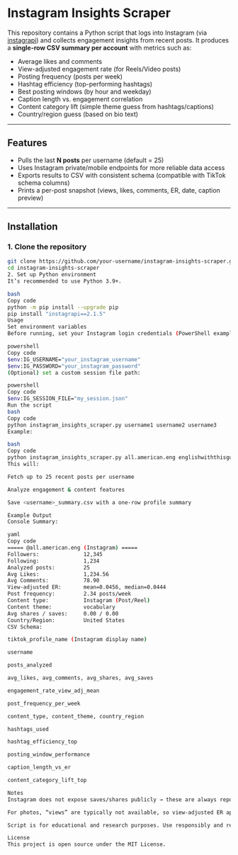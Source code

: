 # Instagram Insights Scraper

This repository contains a Python script that logs into Instagram (via [instagrapi](https://github.com/adw0rd/instagrapi)) and collects engagement insights from recent posts. It produces a **single-row CSV summary per account** with metrics such as:

- Average likes and comments  
- View-adjusted engagement rate (for Reels/Video posts)  
- Posting frequency (posts per week)  
- Hashtag efficiency (top-performing hashtags)  
- Best posting windows (by hour and weekday)  
- Caption length vs. engagement correlation  
- Content category lift (simple theme guess from hashtags/captions)  
- Country/region guess (based on bio text)  

---

## Features
- Pulls the last **N posts** per username (default = 25)  
- Uses Instagram private/mobile endpoints for more reliable data access  
- Exports results to CSV with consistent schema (compatible with TikTok schema columns)  
- Prints a per-post snapshot (views, likes, comments, ER, date, caption preview)  

---

## Installation

### 1. Clone the repository
```bash
git clone https://github.com/your-username/instagram-insights-scraper.git
cd instagram-insights-scraper
2. Set up Python environment
It’s recommended to use Python 3.9+.

bash
Copy code
python -m pip install --upgrade pip
pip install "instagrapi==2.1.5"
Usage
Set environment variables
Before running, set your Instagram login credentials (PowerShell example on Windows):

powershell
Copy code
$env:IG_USERNAME="your_instagram_username"
$env:IG_PASSWORD="your_instagram_password"
(Optional) set a custom session file path:

powershell
Copy code
$env:IG_SESSION_FILE="my_session.json"
Run the script
bash
Copy code
python instagram_insights_scraper.py username1 username2 username3
Example:

bash
Copy code
python instagram_insights_scraper.py all.american.eng englishwiththisguy eslkate
This will:

Fetch up to 25 recent posts per username

Analyze engagement & content features

Save <username>_summary.csv with a one-row profile summary

Example Output
Console Summary:

yaml
Copy code
===== @all.american.eng (Instagram) =====
Followers:              12,345
Following:              1,234
Analyzed posts:         25
Avg Likes:              1,234.56
Avg Comments:           78.90
View-adjusted ER:       mean=0.0456, median=0.0444
Post frequency:         2.34 posts/week
Content type:           Instagram (Post/Reel)
Content theme:          vocabulary
Avg shares / saves:     0.00 / 0.00
Country/Region:         United States
CSV Schema:

tiktok_profile_name (Instagram display name)

username

posts_analyzed

avg_likes, avg_comments, avg_shares, avg_saves

engagement_rate_view_adj_mean

post_frequency_per_week

content_type, content_theme, country_region

hashtags_used

hashtag_efficiency_top

posting_window_performance

caption_length_vs_er

content_category_lift_top

Notes
Instagram does not expose saves/shares publicly → these are always reported as 0.

For photos, “views” are typically not available, so view-adjusted ER applies mainly to Reels/Video.

Script is for educational and research purposes. Use responsibly and respect Instagram’s Terms of Service.

License
This project is open source under the MIT License.

